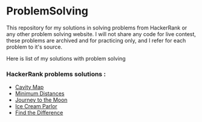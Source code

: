 # ProblemSolving
This repository for my solutions in solving problems from HackerRank or any other problem solving website. I will not share any code for live contest, these problems are archived and for practicing only, and I refer for each problem to it's source.

Here is list of my solutions with problem solving

### HackerRank problems solutions :
+ [Cavity Map](https://github.com/MoustafaAttia/ProblemSolving/wiki/Cavity-Map)
+ [Minimum Distances](https://github.com/MoustafaAttia/ProblemSolving/wiki/Minimum-Distances)
+ [Journey to the Moon](https://github.com/MoustafaAttia/ProblemSolving/wiki/Journey-to-the-Moon) 
+ [Ice Cream Parlor](https://github.com/MoustafaAttia/ProblemSolving/wiki/Ice-Cream-Parlor) 
+ [Find the Difference](https://github.com/MoustafaAttia/ProblemSolving/wiki/Find-the-Difference) 


